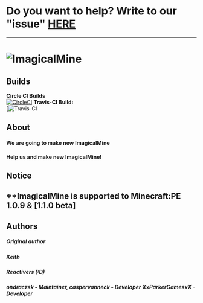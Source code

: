 # Do you want to help? Write to our "issue" [HERE](https://github.com/ImagicalMineReactive/ImagicalMine/issues/3)
-------------
# ![ImagicalMine](http://i.imgur.com/6Hlm8mn.gif)
## Builds
__Circle CI Builds__<br>
[![CircleCI](https://circleci.com/gh/circleci/mongofinil.svg?&style=shield&circle-token=6c7d65b8217d2d9ec065bcf04fd2437fdab577ba/)](https://circleci.com/gh/ImagicalMineReactive/ImagicalMine)
__Travis-CI Build:__<br>
 [![Travis-CI](https://travis-ci.org/ImagicalMineReactive/ImagicalMine.svg?branch=master)
## About
#### We are going to make new ImagicalMine
#### Help us and make new ImagicalMine! 

## Notice

**ImagicalMine is supported to Minecraft:PE 1.0.9 & [1.1.0 beta]
-------------
## Authors
##### **Original author**
#####  *Keith*
##### **Reactivers (:D)**
#####  *ondraczsk - <i>Maintainer</i>,  caspervanneck - <i>Developer</i> XxParkerGamesxX - Developer* 

